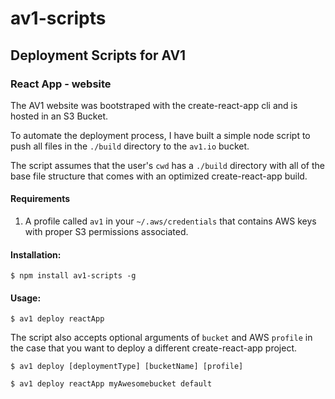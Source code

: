 # av1-scripts

## Deployment Scripts for AV1

### React App - website
The AV1 website was bootstraped with the create-react-app cli and is hosted in an S3 Bucket.

To automate the deployment process, I have built a simple node script to push all files in the `./build` directory to the `av1.io` bucket.

The script assumes that the user's `cwd` has a `./build` directory with all of the base file structure that comes with an optimized create-react-app build.

#### Requirements
1. A profile called `av1` in your `~/.aws/credentials` that contains AWS keys with proper S3 permissions associated.

#### Installation:
```
$ npm install av1-scripts -g
```

#### Usage:
```
$ av1 deploy reactApp
```
The script also accepts optional arguments of `bucket` and AWS `profile` in the case that you want to deploy a different create-react-app project.
```
$ av1 deploy [deploymentType] [bucketName] [profile]
```

```
$ av1 deploy reactApp myAwesomebucket default
```
